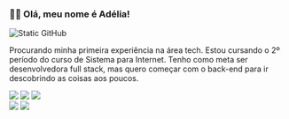 ### 👋🏻 Olá, meu nome é Adélia!

<img src="https://img.shields.io/static/v1?label=Overview&message=adeliadev&color=f8efd4&style=for-the-badge&logo=GitHub" alt="Static GitHub">

<p>
  Procurando minha primeira experiência na área tech. Estou cursando o 2º período do curso de Sistema para Internet.
  Tenho como meta ser desenvolvedora full stack, mas quero começar com o back-end  para ir descobrindo as coisas aos poucos.
</p>

<p>
  <img src="https://img.shields.io/badge/Python-14354C?style=for-the-badge&logo=python&logoColor=white">
  <img src="https://img.shields.io/badge/HTML5-E34F26?style=for-the-badge&logo=html5&logoColor=white">
  <img src="https://img.shields.io/badge/CSS3-1572B6?style=for-the-badge&logo=css3&logoColor=white">
  <br>
  <img src="https://img.shields.io/badge/Bootstrap-563D7C?style=for-the-badge&logo=bootstrap&logoColor=white">
  <img src="https://img.shields.io/badge/JavaScript-F7DF1E?style=for-the-badge&logo=javascript&logoColor=black">
</p>
